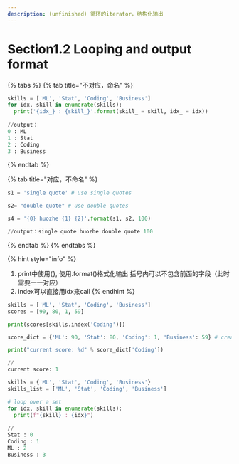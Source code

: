 ```yaml
---
description: (unfinished) 循环的iterator，结构化输出
---
```


# Section1.2 Looping and output format

{% tabs %}
{% tab title="不对应，命名" %}
```python
skills = ['ML', 'Stat', 'Coding', 'Business']
for idx, skill in enumerate(skills):
  print('{idx_} : {skill_}'.format(skill_ = skill, idx_ = idx)) 
  
//output：
0 : ML
1 : Stat
2 : Coding
3 : Business
```
{% endtab %}

{% tab title="对应，不命名" %}
```python
s1 = 'single quote' # use single quotes

s2= "double quote" # use double quotes 

s4 = '{0} huozhe {1} {2}'.format(s1, s2, 100)

//output：single quote huozhe double quote 100
```
{% endtab %}
{% endtabs %}

{% hint style="info" %}
1. print中使用{}, 使用.format\(\)格式化输出 括号内可以不包含前面的字段（此时需要一一对应）
2. index可以直接用idx来call
{% endhint %}

```python
skills = ['ML', 'Stat', 'Coding', 'Business']
scores = [90, 80, 1, 59]

print(scores[skills.index('Coding')])

score_dict = {'ML': 90, 'Stat': 80, 'Coding': 1, 'Business': 59} # create a dictionary

print("current score: %d" % score_dict['Coding'])

//
current score: 1
```

```python
skills = {'ML', 'Stat', 'Coding', 'Business'}
skills_list = ['ML', 'Stat', 'Coding', 'Business']

# loop over a set
for idx, skill in enumerate(skills):
  print(f"{skill} : {idx}")
  
//
Stat : 0
Coding : 1
ML : 2
Business : 3
```

